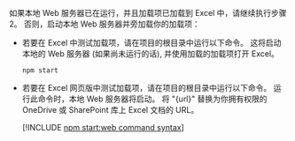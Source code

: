 如果本地 Web 服务器已在运行，并且加载项已加载到 Excel 中，请继续执行步骤 2。 否则，启动本地 Web 服务器并旁加载你的加载项： 

- 若要在 Excel 中测试加载项，请在项目的根目录中运行以下命令。 这将启动本地的 Web 服务器 (如果尚未运行的话), 并使用加载的加载项打开 Excel。

    ```command&nbsp;line
    npm start
    ```

- 若要在 Excel 网页版中测试加载项，请在项目的根目录中运行以下命令。 运行此命令时，本地 Web 服务器将启动。 将 "{url}" 替换为你拥有权限的 OneDrive 或 SharePoint 库上 Excel 文档的 URL。

    [!INCLUDE [npm start:web command syntax](../includes/start-web-sideload-instructions.md)]

